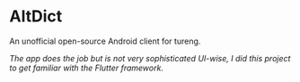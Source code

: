 # AltDict

An unofficial open-source Android client for tureng.

_The app does the job but is not very sophisticated UI-wise, I did this project to get familiar with the Flutter framework._
